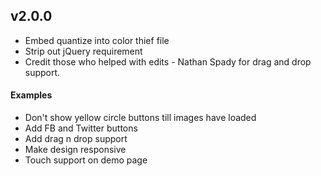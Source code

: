 v2.0.0
---
- Embed quantize into color thief file
- Strip out jQuery requirement
- Credit those who helped with edits - Nathan Spady for drag and drop support.

#### Examples
- Don't show yellow circle buttons till images have loaded
- Add FB and Twitter buttons
- Add drag n drop support
- Make design responsive
- Touch support on demo page
